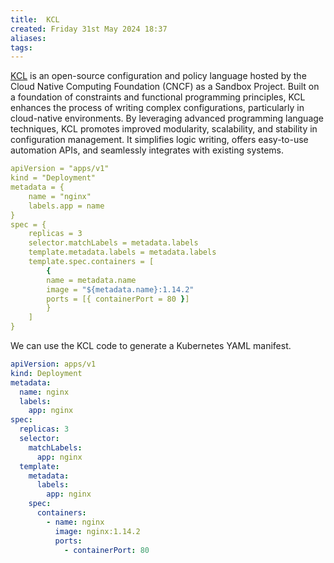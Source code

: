 ```yaml
---
title:  KCL
created: Friday 31st May 2024 18:37
aliases: 
tags: 
---
```

[KCL](https://github.com/kcl-lang/kcl) is an open-source configuration and policy language hosted by the Cloud Native Computing Foundation (CNCF) as a Sandbox Project. Built on a foundation of constraints and functional programming principles, KCL enhances the process of writing complex configurations, particularly in cloud-native environments. By leveraging advanced programming language techniques, KCL promotes improved modularity, scalability, and stability in configuration management. It simplifies logic writing, offers easy-to-use automation APIs, and seamlessly integrates with existing systems.

```yaml
apiVersion = "apps/v1"  
kind = "Deployment"  
metadata = {  
	name = "nginx"  
	labels.app = name  
}  
spec = {  
	replicas = 3  
	selector.matchLabels = metadata.labels  
	template.metadata.labels = metadata.labels  
	template.spec.containers = [  
		{  
		name = metadata.name  
		image = "${metadata.name}:1.14.2"  
		ports = [{ containerPort = 80 }]  
		}
	]  
}
```

We can use the KCL code to generate a Kubernetes YAML manifest.

```yaml
apiVersion: apps/v1
kind: Deployment
metadata:
  name: nginx
  labels:
    app: nginx
spec:
  replicas: 3
  selector:
    matchLabels:
      app: nginx
  template:
    metadata:
      labels:
        app: nginx
    spec:
      containers:
        - name: nginx
          image: nginx:1.14.2
          ports:
            - containerPort: 80
```